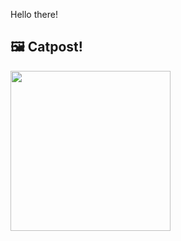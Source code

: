 Hello there!



## 🖼️ Catpost!

<sub>
    <img src="https://cdn2.thecatapi.com/images/N94VjCpqV.jpg" height="256">
</sub>

